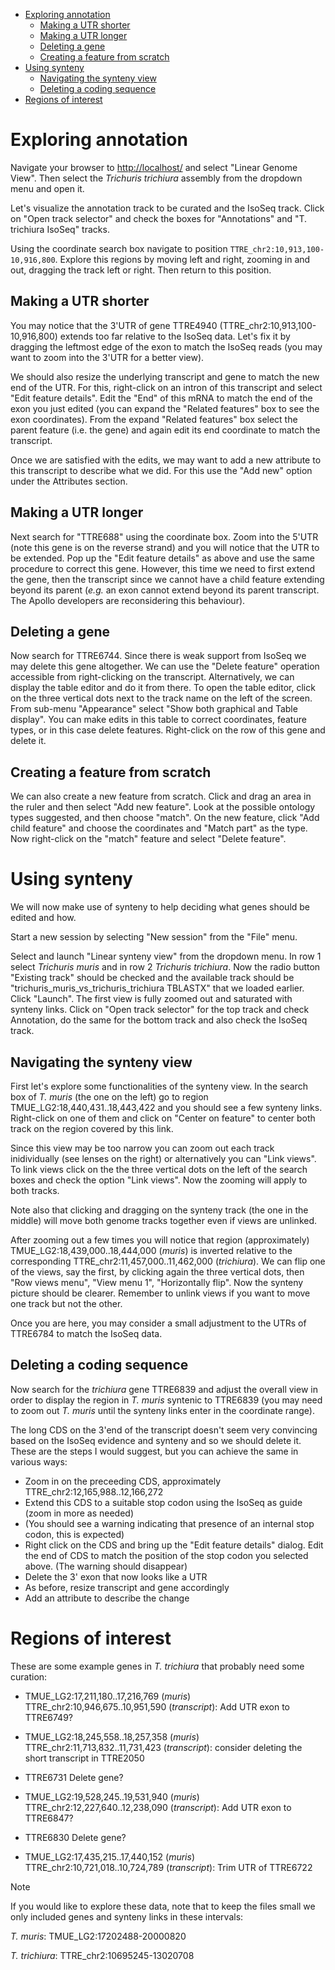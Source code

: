 <!-- vim-markdown-toc GFM -->

* [Exploring annotation](#exploring-annotation)
    * [Making a UTR shorter](#making-a-utr-shorter)
    * [Making a UTR longer](#making-a-utr-longer)
    * [Deleting a gene](#deleting-a-gene)
    * [Creating a feature from scratch](#creating-a-feature-from-scratch)
* [Using synteny](#using-synteny)
    * [Navigating the synteny view](#navigating-the-synteny-view)
    * [Deleting a coding sequence](#deleting-a-coding-sequence)
* [Regions of interest](#regions-of-interest)

<!-- vim-markdown-toc -->

# Exploring annotation 

Navigate your browser to [http://localhost/](http://localhost/) and select
"Linear Genome View". Then select the *Trichuris trichiura* assembly from the
dropdown menu and open it.

Let's visualize the annotation track to be curated and the IsoSeq track. Click
on "Open track selector" and check the boxes for "Annotations" and "T.
trichiura IsoSeq" tracks.

Using the coordinate search box navigate to position
`TTRE_chr2:10,913,100-10,916,800`. Explore this regions by moving left and
right, zooming in and out, dragging the track left or right. Then return to
this position.

## Making a UTR shorter

You may notice that the 3'UTR of gene TTRE4940
(TTRE_chr2:10,913,100-10,916,800) extends too far relative to the IsoSeq data.
Let's fix it by dragging the leftmost edge of the exon to match the IsoSeq
reads (you may want to zoom into the 3'UTR for a better view). 

We should also resize the underlying transcript and gene to match the new end
of the UTR. For this, right-click on an intron of this transcript and select
"Edit feature details".  Edit the "End" of this mRNA to match the end of the
exon you just edited (you can expand the "Related features" box to see the exon
coordinates).  From the expand "Related features" box select the parent feature
(i.e. the gene) and again edit its end coordinate to match the transcript. 

Once we are satisfied with the edits, we may want to add a new attribute to
this transcript to describe what we did. For this use the "Add new" option
under the Attributes section.

## Making a UTR longer

Next search for "TTRE688" using the coordinate box. Zoom into the 5'UTR (note
this gene is on the reverse strand) and you will notice that the UTR to be
extended. Pop up the "Edit feature details" as above and use the same procedure
to correct this gene. However, this time we need to first extend the gene, then
the transcript since we cannot have a child feature extending beyond its parent
(*e.g.* an exon cannot extend beyond its parent transcript. The Apollo
developers are reconsidering this behaviour).

## Deleting a gene

Now search for TTRE6744. Since there is weak support from IsoSeq we may delete
this gene altogether. We can use the "Delete feature" operation accessible from
right-clicking on the transcript. Alternatively, we can display the table
editor and do it from there. To open the table editor, click on the three
vertical dots next to the track name on the left of the screen. From sub-menu
"Appearance" select "Show both graphical and Table display". You can make edits
in this table to correct coordinates, feature types, or in this case delete
features. Right-click on the row of this gene and delete it.

## Creating a feature from scratch

We can also create a new feature from scratch.  Click and drag an area in the
ruler and then select "Add new feature". Look at the possible ontology types
suggested, and then choose "match". On the new feature, click "Add child
feature" and choose the coordinates and "Match part" as the type. Now
right-click on the "match" feature and select "Delete feature".

# Using synteny

We will now make use of synteny to help deciding what genes should be edited
and how.

Start a new session by selecting "New session" from the "File" menu.

Select and launch "Linear synteny view" from the dropdown menu. In row 1 select
*Trichuris muris* and in row 2 *Trichuris trichiura*. Now the radio button
"Existing track" should be checked and the available track should be
"trichuris_muris_vs_trichuris_trichiura TBLASTX" that we loaded earlier. Click
"Launch".  The first view is fully zoomed out and saturated with synteny links.
Click on "Open track selector" for the top track and check Annotation, do the
same for the bottom track and also check the IsoSeq track.

## Navigating the synteny view

First let's explore some functionalities of the synteny view. In the search box of *T. muris*
(the one on the left) go to region TMUE_LG2:18,440,431..18,443,422
and you should see a few synteny links. Right-click on one of them and click on
"Center on feature" to center both track on the region covered by this link. 

Since this view may be too narrow you can zoom out each track inidividually
(see lenses on the right) or alternatively you can "Link views". To link views
click on the the three vertical dots on the left of the search boxes and check
the option "Link views". Now the zooming will apply to both tracks. 

Note also that clicking and dragging on the synteny track (the one in the
middle) will move both genome tracks together even if views are unlinked.

After zooming out a few times you will notice that region (approximately)
TMUE_LG2:18,439,000..18,444,000 (*muris*) is inverted relative to the
corresponding TTRE_chr2:11,457,000..11,462,000 (*trichiura*). We can flip one
of the views, say the first, by clicking again the three vertical dots, then
"Row views menu", "View menu 1", "Horizontally flip". Now the synteny picture
should be clearer. Remember to unlink views if you want to move one track but
not the other.

Once you are here, you may consider a small adjustment to the UTRs of TTRE6784
to match the IsoSeq data.

## Deleting a coding sequence

Now search for the *trichiura* gene TTRE6839 and adjust the overall view in
order to display the region in *T. muris* syntenic to TTRE6839 (you may need to
zoom out *T. muris* until the synteny links enter in the coordinate range). 

The long CDS on the 3'end of the transcript doesn't seem very convincing based
on the IsoSeq evidence and synteny and so we should delete it. These are the
steps I would suggest, but you can achieve the same in various ways:

* Zoom in on the preceeding CDS, approximately TTRE_chr2:12,165,988..12,166,272
* Extend this CDS to a suitable stop codon using the IsoSeq as guide (zoom in more as needed)
* (You should see a warning indicating that presence of an internal stop codon, this is expected)
* Right click on the CDS and bring up the "Edit feature details" dialog. Edit
  the end of CDS to match the position of the stop codon you selected above. (The warning should disappear)
* Delete the 3' exon that now looks like a UTR
* As before, resize transcript and gene accordingly
* Add an attribute to describe the change

# Regions of interest

These are some example genes in *T. trichiura* that probably need some curation:

* TMUE_LG2:17,211,180..17,216,769 (*muris*) TTRE_chr2:10,946,675..10,951,590 (*transcript*): Add UTR exon to TTRE6749?

* TMUE_LG2:18,245,558..18,257,358 (*muris*) TTRE_chr2:11,713,832..11,731,423 (*transcript*): consider deleting the short transcript in TTRE2050

* TTRE6731 Delete gene?

* TMUE_LG2:19,528,245..19,531,940 (*muris*) TTRE_chr2:12,227,640..12,238,090 (*transcript*): Add UTR exon to TTRE6847? 

* TTRE6830 Delete gene?

* TMUE_LG2:17,435,215..17,440,152 (*muris*) TTRE_chr2:10,721,018..10,724,789 (*transcript*): Trim UTR of TTRE6722 

> [!NOTE]
> 
> If you would like to explore these data, note that to keep the
> files small we only included genes and synteny links in these intervals:
> 
> *T. muris*: TMUE_LG2:17202488-20000820
> 
> *T. trichiura*: TTRE_chr2:10695245-13020708

